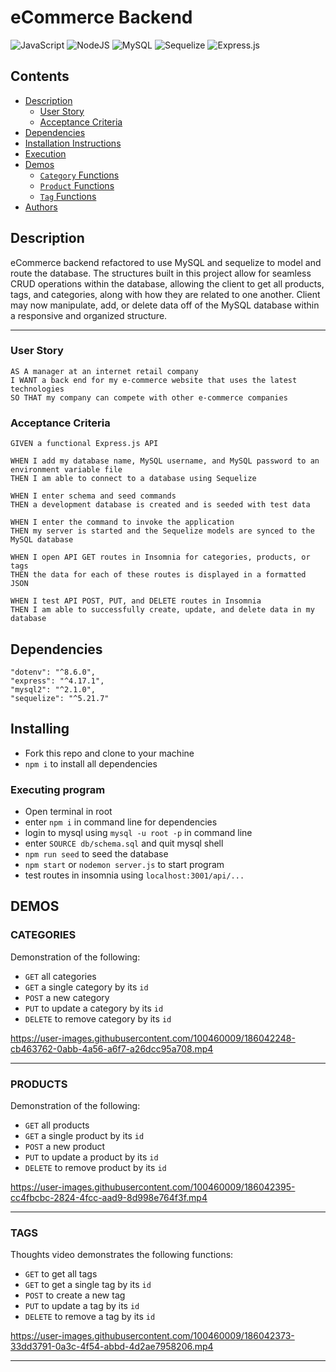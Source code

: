 # eCommerce Backend

![JavaScript](https://img.shields.io/badge/javascript-%23323330.svg?style=for-the-badge&logo=javascript&logoColor=%23F7DF1E)
![NodeJS](https://img.shields.io/badge/node.js-6DA55F?style=for-the-badge&logo=node.js&logoColor=white)
![MySQL](https://img.shields.io/badge/mysql-%2300f.svg?style=for-the-badge&logo=mysql&logoColor=white)
![Sequelize](https://img.shields.io/badge/Sequelize-52B0E7?style=for-the-badge&logo=Sequelize&logoColor=white)
![Express.js](https://img.shields.io/badge/express.js-%23404d59.svg?style=for-the-badge&logo=express&logoColor=%2361DAFB)


 ## Contents
 
 - [Description](#description)
    - [User Story](#user-story)
    - [Acceptance Criteria](#acceptance-criteria)
 - [Dependencies](#dependencies)
 - [Installation Instructions](#installing)
 - [Execution](#executing-program)
 - [Demos](#demos)
    - [`Category` Functions](#categories)
    - [`Product` Functions](#products)
    - [`Tag` Functions](#tags)
 - [Authors](#authors)


## Description

eCommerce backend refactored to use MySQL and sequelize to model and route the database. The structures built in this project allow for seamless CRUD operations within the database, allowing the client to get all products, tags, and categories, along with how they are related to one another. Client may now manipulate, add, or delete data off of the MySQL database within a responsive and organized structure. 

--------------------------------------------------------
### User Story
```
AS A manager at an internet retail company
I WANT a back end for my e-commerce website that uses the latest technologies
SO THAT my company can compete with other e-commerce companies
```

### Acceptance Criteria
```
GIVEN a functional Express.js API

WHEN I add my database name, MySQL username, and MySQL password to an environment variable file
THEN I am able to connect to a database using Sequelize

WHEN I enter schema and seed commands
THEN a development database is created and is seeded with test data

WHEN I enter the command to invoke the application
THEN my server is started and the Sequelize models are synced to the MySQL database

WHEN I open API GET routes in Insomnia for categories, products, or tags
THEN the data for each of these routes is displayed in a formatted JSON

WHEN I test API POST, PUT, and DELETE routes in Insomnia
THEN I am able to successfully create, update, and delete data in my database
```

## Dependencies

```
"dotenv": "^8.6.0",
"express": "^4.17.1",
"mysql2": "^2.1.0",
"sequelize": "^5.21.7"
```

## Installing

* Fork this repo and clone to your machine
* `npm i` to install all dependencies


### Executing program

* Open terminal in root
* enter `npm i` in command line for dependencies
* login to mysql using `mysql -u root -p` in command line
* enter `SOURCE db/schema.sql` and quit mysql shell
* `npm run seed` to seed the database
* `npm start` or `nodemon server.js` to start program
* test routes in insomnia using `localhost:3001/api/...`

## DEMOS

### CATEGORIES
Demonstration of the following:

- `GET` all categories
- `GET` a single category by its `id` 
- `POST` a new category
- `PUT` to update a category by its `id`
- `DELETE` to remove category by its `id`




https://user-images.githubusercontent.com/100460009/186042248-cb463762-0abb-4a56-a6f7-a26dcc95a708.mp4





--------------------------------------------------------------------------------------------
### PRODUCTS 

Demonstration of the following:

- `GET` all products
- `GET` a single product by its `id` 
- `POST` a new product
- `PUT` to update a product by its `id`
- `DELETE` to remove product by its `id`




https://user-images.githubusercontent.com/100460009/186042395-cc4fbcbc-2824-4fcc-aad9-8d998e764f3f.mp4




---------------------------------------------------------------------------------------------
### TAGS

Thoughts video demonstrates the following functions: 

- `GET` to get all tags
- `GET` to get a single tag by its `id`
- `POST` to create a new tag 
- `PUT` to update a tag by its `id`
- `DELETE` to remove a tag by its `id`



https://user-images.githubusercontent.com/100460009/186042373-33dd3791-0a3c-4f54-abbd-4d2ae7958206.mp4


--------------------------------------------------------------
